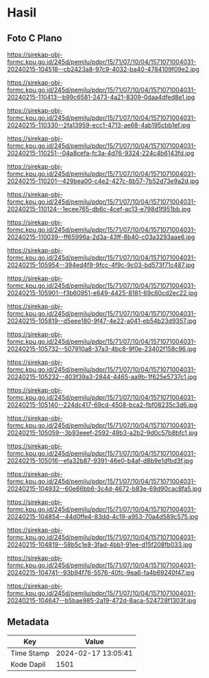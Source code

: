 # Hasil

## Foto C Plano

https://sirekap-obj-formc.kpu.go.id/245d/pemilu/pdpr/15/71/07/10/04/1571071004031-20240215-104518--cb2423a8-97c9-4032-ba40-4784109f09e2.jpg

https://sirekap-obj-formc.kpu.go.id/245d/pemilu/pdpr/15/71/07/10/04/1571071004031-20240215-110413--b99c6581-2473-4a21-8309-0daa4dfed8e1.jpg

https://sirekap-obj-formc.kpu.go.id/245d/pemilu/pdpr/15/71/07/10/04/1571071004031-20240215-110330--2fa13959-ecc1-4713-ae68-4ab195cbb1ef.jpg

https://sirekap-obj-formc.kpu.go.id/245d/pemilu/pdpr/15/71/07/10/04/1571071004031-20240215-110251--04a8cefa-fc3a-4d76-9324-224c4b6143fd.jpg

https://sirekap-obj-formc.kpu.go.id/245d/pemilu/pdpr/15/71/07/10/04/1571071004031-20240215-110201--429bea00-c4e2-427c-8b57-7b52d73e9a2d.jpg

https://sirekap-obj-formc.kpu.go.id/245d/pemilu/pdpr/15/71/07/10/04/1571071004031-20240215-110124--1ecee765-db6c-4cef-ac13-e798d1f951bb.jpg

https://sirekap-obj-formc.kpu.go.id/245d/pemilu/pdpr/15/71/07/10/04/1571071004031-20240215-110039--ff65996a-2d3a-43ff-8b40-c03a3293aae6.jpg

https://sirekap-obj-formc.kpu.go.id/245d/pemilu/pdpr/15/71/07/10/04/1571071004031-20240215-105954--394ed4f9-9fcc-4f9c-9c03-bd573f71c487.jpg

https://sirekap-obj-formc.kpu.go.id/245d/pemilu/pdpr/15/71/07/10/04/1571071004031-20240215-105901--f3b60951-e649-4425-8181-69c80cd2ec22.jpg

https://sirekap-obj-formc.kpu.go.id/245d/pemilu/pdpr/15/71/07/10/04/1571071004031-20240215-105819--d5eee180-9f47-4e22-a041-eb54b23d9357.jpg

https://sirekap-obj-formc.kpu.go.id/245d/pemilu/pdpr/15/71/07/10/04/1571071004031-20240215-105732--507910a8-37a3-4bc8-9f0e-23402f158c96.jpg

https://sirekap-obj-formc.kpu.go.id/245d/pemilu/pdpr/15/71/07/10/04/1571071004031-20240215-105232--403f39a3-2844-4465-aa9b-1f625e5737c1.jpg

https://sirekap-obj-formc.kpu.go.id/245d/pemilu/pdpr/15/71/07/10/04/1571071004031-20240215-105140--224dc417-69cd-4508-bca2-fbf08235c3d6.jpg

https://sirekap-obj-formc.kpu.go.id/245d/pemilu/pdpr/15/71/07/10/04/1571071004031-20240215-105059--3b93eeef-2592-49b3-a2b2-9d0c57b8bfc1.jpg

https://sirekap-obj-formc.kpu.go.id/245d/pemilu/pdpr/15/71/07/10/04/1571071004031-20240215-105016--efa32b87-9391-46e0-b4af-d8b9e1dfbd3f.jpg

https://sirekap-obj-formc.kpu.go.id/245d/pemilu/pdpr/15/71/07/10/04/1571071004031-20240215-104932--60e66bb6-3c4d-4672-b83e-69d90cac8fa5.jpg

https://sirekap-obj-formc.kpu.go.id/245d/pemilu/pdpr/15/71/07/10/04/1571071004031-20240215-104854--44d0ffe4-83dd-4c19-a953-70a4d589c575.jpg

https://sirekap-obj-formc.kpu.go.id/245d/pemilu/pdpr/15/71/07/10/04/1571071004031-20240215-104819--58b5c1e8-3fad-4bb1-91ee-d15f208fb033.jpg

https://sirekap-obj-formc.kpu.go.id/245d/pemilu/pdpr/15/71/07/10/04/1571071004031-20240215-104741--93b94f76-5576-40fc-9ea6-fa4b69240f47.jpg

https://sirekap-obj-formc.kpu.go.id/245d/pemilu/pdpr/15/71/07/10/04/1571071004031-20240215-104647--b5bae985-2a19-472d-8aca-524728f1303f.jpg


## Metadata

| Key        | Value               |
| ---------- | ------------------- |
| Time Stamp | 2024-02-17 13:05:41 |
| Kode Dapil | 1501                |



